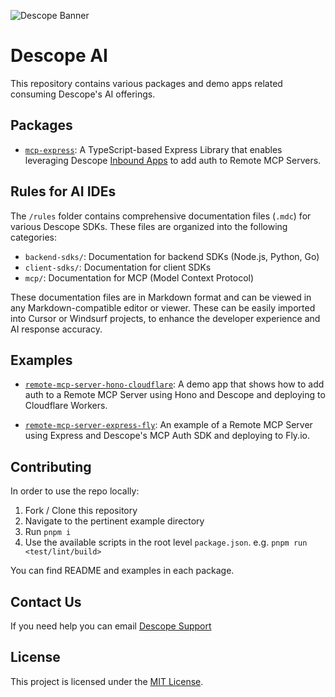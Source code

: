 ![Descope Banner](https://github.com/descope/.github/assets/32936811/d904d37e-e3fa-4331-9f10-2880bb708f64)

# Descope AI

This repository contains various packages and demo apps related consuming Descope's AI offerings.

## Packages

- [`mcp-express`](https://github.com/descope/mcp-express): A TypeScript-based Express Library that enables leveraging Descope [Inbound Apps](https://docs.descope.com/inbound-apps) to add auth to Remote MCP Servers.

## Rules for AI IDEs

The `/rules` folder contains comprehensive documentation files (`.mdc`) for various Descope SDKs. These files are organized into the following categories:

- `backend-sdks/`: Documentation for backend SDKs (Node.js, Python, Go)
- `client-sdks/`: Documentation for client SDKs
- `mcp/`: Documentation for MCP (Model Context Protocol)

These documentation files are in Markdown format and can be viewed in any Markdown-compatible editor or viewer. These can be easily imported into Cursor or Windsurf projects, to enhance the developer experience and AI response accuracy.

## Examples

- [`remote-mcp-server-hono-cloudflare`](./examples/remote-mcp-server-hono-cloudflare/README.md): A demo app that shows how to add auth to a Remote MCP Server using Hono and Descope and deploying to Cloudflare Workers.

- [`remote-mcp-server-express-fly`](./examples/remote-mcp-server-express-fly/README.md): An example of a Remote MCP Server using Express and Descope's MCP Auth SDK and deploying to Fly.io.

## Contributing

In order to use the repo locally:

1. Fork / Clone this repository
2. Navigate to the pertinent example directory
3. Run `pnpm i`
4. Use the available scripts in the root level `package.json`. e.g. `pnpm run <test/lint/build>`

You can find README and examples in each package.

## Contact Us

If you need help you can email [Descope Support](mailto:support@descope.com)

## License

This project is licensed under the [MIT License](./LICENSE).

